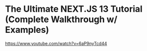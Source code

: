 # The Ultimate NEXT.JS 13 Tutorial (Complete Walkthrough w/ Examples)

https://www.youtube.com/watch?v=6aP9nyTcd44

